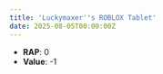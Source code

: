 ```yaml
---
title: 'Luckymaxer''s ROBLOX Tablet'
date: 2025-08-05T00:00:00Z
---
```

- **RAP**: 0
- **Value**: -1
